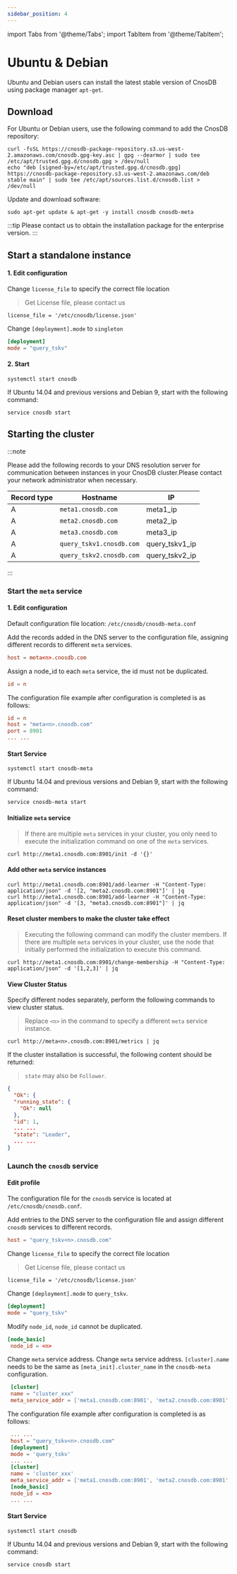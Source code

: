 ```yaml
---
sidebar_position: 4
---
```


import Tabs from '@theme/Tabs';
import TabItem from '@theme/TabItem';

# Ubuntu & Debian

Ubuntu and Debian users can install the latest stable version of CnosDB using package manager `apt-get`.

## Download

<Tabs groupId="editions">
<TabItem value="Community" label="社区版">

For Ubuntu or Debian users, use the following command to add the CnosDB repository:

```shell
curl -fsSL https://cnosdb-package-repository.s3.us-west-2.amazonaws.com/cnosdb.gpg-key.asc | gpg --dearmor | sudo tee /etc/apt/trusted.gpg.d/cnosdb.gpg > /dev/null
echo "deb [signed-by=/etc/apt/trusted.gpg.d/cnosdb.gpg] https://cnosdb-package-repository.s3.us-west-2.amazonaws.com/deb stable main" | sudo tee /etc/apt/sources.list.d/cnosdb.list > /dev/null
```

Update and download software:

```shell
sudo apt-get update & apt-get -y install cnosdb cnosdb-meta
```

</TabItem>

<TabItem value="Enterprise" label="企业版">

:::tip
Please contact us to obtain the installation package for the enterprise version.
:::

</TabItem>

</Tabs>

## Start a standalone instance

#### 1. Edit configuration

<Tabs groupId="editions">
<TabItem value="Community" label="社区版">

</TabItem>

<TabItem value="Enterprise" label="企业版">

Change `license_file` to specify the correct file location

> Get License file, please contact us

```shell
license_file = '/etc/cnosdb/license.json'
```

</TabItem>

</Tabs>

Change `[deployment].mode` to `singleton`

```toml
[deployment]
mode = "query_tskv"
```

#### 2. Start

```shell
systemctl start cnosdb
```

If Ubuntu 14.04 and previous versions and Debian 9, start with the following command:

```shell
service cnosdb start
```

## Starting the cluster

:::note

Please add the following records to your DNS resolution server for communication between instances in your CnosDB cluster.Please contact your network administrator when necessary.

| Record type | Hostname                 | IP                                                       |
| ----------- | ------------------------ | -------------------------------------------------------- |
| A           | `meta1.cnosdb.com`       | meta1_ip                            |
| A           | `meta2.cnosdb.com`       | meta2_ip                            |
| A           | `meta3.cnosdb.com`       | meta3_ip                            |
| A           | `query_tskv1.cnosdb.com` | query_tskv1_ip |
| A           | `query_tskv2.cnosdb.com` | query_tskv2_ip |

:::

### Start the `meta` service

#### 1. Edit configuration

Default configuration file location: `/etc/cnosdb/cnosdb-meta.conf`

Add the records added in the DNS server to the configuration file, assigning different records to different `meta` services.

```toml
host = meta<n>.cnosdb.com
```

Assign a node_id to each `meta` service, the id must not be duplicated.

```toml
id = n
```

The configuration file example after configuration is completed is as follows:

```toml
id = n
host = "meta<n>.cnosdb.com"
port = 8901
... ...
```

#### Start Service

```shell
systemctl start cnosdb-meta
```

If Ubuntu 14.04 and previous versions and Debian 9, start with the following command:

```shell
service cnosdb-meta start
```

#### Initialize `meta` service

> If there are multiple `meta` services in your cluster, you only need to execute the initialization command on one of the `meta` services.

```shell
curl http://meta1.cnosdb.com:8901/init -d '{}'
```

#### Add other `meta` service instances

```shell
curl http://meta1.cnosdb.com:8901/add-learner -H "Content-Type: application/json" -d '[2, "meta2.cnosdb.com:8901"]' | jq
curl http://meta1.cnosdb.com:8901/add-learner -H "Content-Type: application/json" -d '[3, "meta3.cnosdb.com:8901"]' | jq
```

#### Reset cluster members to make the cluster take effect

> Executing the following command can modify the cluster members. If there are multiple `meta` services in your cluster, use the node that initially performed the initialization to execute this command.

```shell
curl http://meta1.cnosdb.com:8901/change-membership -H "Content-Type: application/json" -d '[1,2,3]' | jq
```

#### View Cluster Status

Specify different nodes separately, perform the following commands to view cluster status.

> Replace `<n>` in the command to specify a different `meta` service instance.

```shell
curl http://meta<n>.cnosdb.com:8901/metrics | jq
```

If the cluster installation is successful, the following content should be returned:

> `state` may also be `Follower`.

```json
{
  "Ok": {
  "running_state": {
    "Ok": null
  },
  "id": 1,
  ... ...
  "state": "Leader",
  ... ...
}
```

### Launch the `cnosdb` service

#### Edit profile

The configuration file for the `cnosdb` service is located at `/etc/cnosdb/cnosdb.conf`.

Add entries to the DNS server to the configuration file and assign different `cnosdb` services to different records.

```toml
host = "query_tskv<n>.cnosdb.com"
```

<Tabs groupId="editions">
<TabItem value="Community" label="社区版">

</TabItem>

<TabItem value="Enterprise" label="企业版">

Change `license_file` to specify the correct file location

> Get License file, please contact us

```shell
license_file = '/etc/cnosdb/license.json'
```

</TabItem>

</Tabs>

Change `[deployment].mode` to `query_tskv`.

```toml
[deployment]
mode = "query_tskv"
```

Modify `node_id`, `node_id` cannot be duplicated.

```toml
[node_basic]
 node_id = <n>
```

Change `meta` service address.
Change `meta` service address.
`[cluster].name` needs to be the same as `[meta_init].cluster_name` in the `cnosdb-meta` configuration.

```toml
 [cluster]
 name = "cluster_xxx"
 meta_service_addr = ['meta1.cnosdb.com:8901', 'meta2.cnosdb.com:8901', 'meta3.cnosdb.com:8901']
```

The configuration file example after configuration is completed is as follows:

```toml
 ... ...
 host = "query_tskv<n>.cnosdb.com"
 [deployment]
 mode = 'query_tskv'
 ... ...
 [cluster]
 name = 'cluster_xxx'
 meta_service_addr = ['meta1.cnosdb.com:8901', 'meta2.cnosdb.com:8901', 'meta3.cnosdb.com:8901']
 [node_basic]
 node_id = <n>
 ... ...
```

#### Start Service

```shell
systemctl start cnosdb
```

If Ubuntu 14.04 and previous versions and Debian 9, start with the following command:

```shell
service cnosdb start
```

